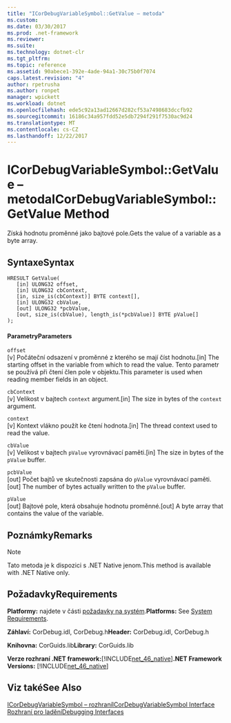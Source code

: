```yaml
---
title: "ICorDebugVariableSymbol::GetValue – metoda"
ms.custom: 
ms.date: 03/30/2017
ms.prod: .net-framework
ms.reviewer: 
ms.suite: 
ms.technology: dotnet-clr
ms.tgt_pltfrm: 
ms.topic: reference
ms.assetid: 90abece1-392e-4ade-94a1-30c75b0f7074
caps.latest.revision: "4"
author: rpetrusha
ms.author: ronpet
manager: wpickett
ms.workload: dotnet
ms.openlocfilehash: ede5c92a13ad12667d282cf53a7498683dccfb92
ms.sourcegitcommit: 16186c34a957fdd52e5db7294f291f7530ac9d24
ms.translationtype: MT
ms.contentlocale: cs-CZ
ms.lasthandoff: 12/22/2017
---
```

# <a name="icordebugvariablesymbolgetvalue-method"></a><span data-ttu-id="e5aa3-102">ICorDebugVariableSymbol::GetValue – metoda</span><span class="sxs-lookup"><span data-stu-id="e5aa3-102">ICorDebugVariableSymbol::GetValue Method</span></span>
<span data-ttu-id="e5aa3-103">Získá hodnotu proměnné jako bajtové pole.</span><span class="sxs-lookup"><span data-stu-id="e5aa3-103">Gets the value of a variable as a byte array.</span></span>  
  
## <a name="syntax"></a><span data-ttu-id="e5aa3-104">Syntaxe</span><span class="sxs-lookup"><span data-stu-id="e5aa3-104">Syntax</span></span>  
  
```  
HRESULT GetValue(  
   [in] ULONG32 offset,  
   [in] ULONG32 cbContext,  
   [in, size_is(cbContext)] BYTE context[],  
   [in] ULONG32 cbValue,  
   [out] ULONG32 *pcbValue,  
   [out, size_is(cbValue), length_is(*pcbValue)] BYTE pValue[]  
);  
```  
  
#### <a name="parameters"></a><span data-ttu-id="e5aa3-105">Parametry</span><span class="sxs-lookup"><span data-stu-id="e5aa3-105">Parameters</span></span>  
 `offset`  
 <span data-ttu-id="e5aa3-106">[v] Počáteční odsazení v proměnné z kterého se mají číst hodnotu.</span><span class="sxs-lookup"><span data-stu-id="e5aa3-106">[in] The starting offset in the variable from which to read the value.</span></span> <span data-ttu-id="e5aa3-107">Tento parametr se používá při čtení člen pole v objektu.</span><span class="sxs-lookup"><span data-stu-id="e5aa3-107">This parameter is used when reading member fields in an object.</span></span>  
  
 `cbContext`  
 <span data-ttu-id="e5aa3-108">[v] Velikost v bajtech `context` argument.</span><span class="sxs-lookup"><span data-stu-id="e5aa3-108">[in] The size in bytes of the `context` argument.</span></span>  
  
 `context`  
 <span data-ttu-id="e5aa3-109">[v] Kontext vlákno použít ke čtení hodnota.</span><span class="sxs-lookup"><span data-stu-id="e5aa3-109">[in] The thread context used to read the value.</span></span>  
  
 `cbValue`  
 <span data-ttu-id="e5aa3-110">[v] Velikost v bajtech `pValue` vyrovnávací paměti.</span><span class="sxs-lookup"><span data-stu-id="e5aa3-110">[in] The size in bytes of the `pValue` buffer.</span></span>  
  
 `pcbValue`  
 <span data-ttu-id="e5aa3-111">[out] Počet bajtů ve skutečnosti zapsána do `pValue` vyrovnávací paměti.</span><span class="sxs-lookup"><span data-stu-id="e5aa3-111">[out] The number of bytes actually written to the `pValue` buffer.</span></span>  
  
 `pValue`  
 <span data-ttu-id="e5aa3-112">[out] Bajtové pole, která obsahuje hodnotu proměnné.</span><span class="sxs-lookup"><span data-stu-id="e5aa3-112">[out] A byte array that contains the value of the variable.</span></span>  
  
## <a name="remarks"></a><span data-ttu-id="e5aa3-113">Poznámky</span><span class="sxs-lookup"><span data-stu-id="e5aa3-113">Remarks</span></span>  
  
> [!NOTE]
>  <span data-ttu-id="e5aa3-114">Tato metoda je k dispozici s .NET Native jenom.</span><span class="sxs-lookup"><span data-stu-id="e5aa3-114">This method is available with .NET Native only.</span></span>  
  
## <a name="requirements"></a><span data-ttu-id="e5aa3-115">Požadavky</span><span class="sxs-lookup"><span data-stu-id="e5aa3-115">Requirements</span></span>  
 <span data-ttu-id="e5aa3-116">**Platformy:** najdete v části [požadavky na systém](../../../../docs/framework/get-started/system-requirements.md).</span><span class="sxs-lookup"><span data-stu-id="e5aa3-116">**Platforms:** See [System Requirements](../../../../docs/framework/get-started/system-requirements.md).</span></span>  
  
 <span data-ttu-id="e5aa3-117">**Záhlaví:** CorDebug.idl, CorDebug.h</span><span class="sxs-lookup"><span data-stu-id="e5aa3-117">**Header:** CorDebug.idl, CorDebug.h</span></span>  
  
 <span data-ttu-id="e5aa3-118">**Knihovna:** CorGuids.lib</span><span class="sxs-lookup"><span data-stu-id="e5aa3-118">**Library:** CorGuids.lib</span></span>  
  
 <span data-ttu-id="e5aa3-119">**Verze rozhraní .NET framework:**[!INCLUDE[net_46_native](../../../../includes/net-46-native-md.md)]</span><span class="sxs-lookup"><span data-stu-id="e5aa3-119">**.NET Framework Versions:** [!INCLUDE[net_46_native](../../../../includes/net-46-native-md.md)]</span></span>  
  
## <a name="see-also"></a><span data-ttu-id="e5aa3-120">Viz také</span><span class="sxs-lookup"><span data-stu-id="e5aa3-120">See Also</span></span>  
 [<span data-ttu-id="e5aa3-121">ICorDebugVariableSymbol – rozhraní</span><span class="sxs-lookup"><span data-stu-id="e5aa3-121">ICorDebugVariableSymbol Interface</span></span>](../../../../docs/framework/unmanaged-api/debugging/icordebugvariablesymbol-interface.md)  
 [<span data-ttu-id="e5aa3-122">Rozhraní pro ladění</span><span class="sxs-lookup"><span data-stu-id="e5aa3-122">Debugging Interfaces</span></span>](../../../../docs/framework/unmanaged-api/debugging/debugging-interfaces.md)
